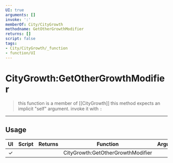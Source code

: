 ```yaml
---
UI: true
arguments: []
invoke: ':'
memberOf: City/CityGrowth
methodname: GetOtherGrowthModifier
returns: []
script: false
tags:
- City/CityGrowth/_function
- function/UI
---
```

# CityGrowth:GetOtherGrowthModifier
> this function is a member of [[CityGrowth]]
> this method expects an implicit "self" argument. invoke it with `:`
-----
## Usage
|  UI | Script | Returns | Function | Arguments |
|:---:|:------:|-------:|:--------:|:---------|
|✓| ||CityGrowth:GetOtherGrowthModifier||
